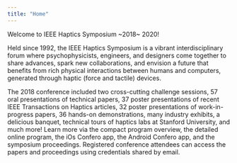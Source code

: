 ```yaml
---
title: "Home"
---
```


Welcome to IEEE Haptics Symposium ~2018~ 2020!

Held since 1992, the IEEE Haptics Symposium is a vibrant interdisciplinary forum where psychophysicists, engineers, and designers come together to share advances, spark new collaborations, and envision a future that benefits from rich physical interactions between humans and computers, generated through haptic (force and tactile) devices.  

The 2018 conference included two cross-cutting challenge sessions, 57 oral presentations of technical papers, 37 poster presentations of recent IEEE Transactions on Haptics articles, 32 poster presentations of work-in-progress papers, 36 hands-on demonstrations, many industry exhibits, a delicious banquet, technical tours of haptics labs at Stanford University, and much more!  Learn more via the compact program overview, the detailed online program, the iOs Confero app, the Android Confero app, and the symposium proceedings.  Registered conference attendees can access the papers and proceedings using credentials shared by email.
